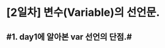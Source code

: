 [2일차] 변수(Variable)의 선언문.
===============================
#1. day1에 알아본 var 선언의 단점.#
------------------------------

